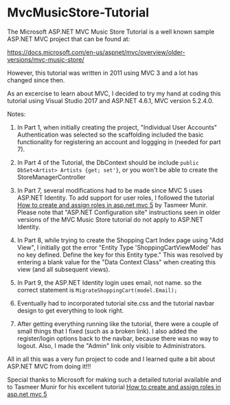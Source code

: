 # MvcMusicStore-Tutorial
The Microsoft ASP.NET MVC Music Store Tutorial is a well known sample ASP.NET MVC project that can be found at:

https://docs.microsoft.com/en-us/aspnet/mvc/overview/older-versions/mvc-music-store/

However, this tutorial was written in 2011 using MVC 3 and a lot has changed since then.

As an excercise to learn about MVC, I decided to try my hand at coding this tutorial using Visual Studio 2017 and ASP.NET 4.6.1, MVC version 5.2.4.0.

Notes:

1. In Part 1, when initially creating the project, "Individual User Accounts" Authentication was selected so the scaffolding included the basic functionality for registering an account and loggging in (needed for part 7).

1. In Part 4 of the Tutorial, the DbContext should be include `public DbSet<Artist> Artists {get; set'}`, or you won't be able to create the StoreManagerController

1. In Part 7, several modifications had to be made since MVC 5 uses ASP.NET Identity. To add support for user roles, I followed the tutorial [How to create and assign roles in asp.net mvc 5](https://gooroo.io/GoorooTHINK/Article/17736/How-to-create-and-assign-roles-in-aspnet-mvc-5/32014#.XTTDZ-hKhhF) by Tasmeer Munir. Please note that "ASP.NET Configuration site" instructions seen in older versions of the MVC Music Store tutorial do not apply to ASP.NET Identity.

1. In Part 8, while trying to create the Shopping Cart Index page using "Add View", I initially got the error "Entity Type 'ShoppingCartViewModel' has no key defined. Define the key for this Entity type." This was resolved by entering a blank value for the "Data Context Class" when creating this view (and all subsequent views).

1. In Part 9, the ASP.NET Identity login uses email, not name. so the correct statement is `MigrateShoppingCart(model.Email);`

1. Eventually had to incorporated tutorial site.css and the tutorial navbar design to get everything to look right.

1. After getting everything running like the tutorial, there were a couple of small things that I fixed (such as a broken link). I also added the register/login options back to the navbar, because there was no way to logout. Also, I made the "Admin" link only visible to Administrators.

All in all this was a very fun project to code and I learned quite a bit about ASP.NET MVC from doing it!!!

Special thanks to Microsoft for making such a detailed tutorial available and to Tasmeer Munir for his excellent tutorial [How to create and assign roles in asp.net mvc 5](https://gooroo.io/GoorooTHINK/Article/17736/How-to-create-and-assign-roles-in-aspnet-mvc-5/32014#.XTTDZ-hKhhF)
